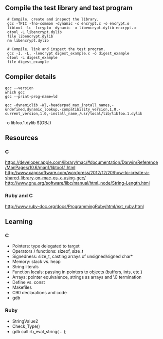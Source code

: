## Compile the test library and test program

     # Compile, create and inspect the library.
     gcc -fPIC -fno-common -dynamic -c encrypt.c -o encrypt.o
     libtool -lc -lcrypto -dynamic -o libencrypt.dylib encrypt.o
     otool -L libencrypt.dylib
     file libencrypt.dylib
     nm libencrypt.dylib

     # Compile, link and inspect the test program.
     gcc -I. -L. -lencrypt digest_example.c -o digest_example
     otool -L digest_example
     file digest_example

## Compiler details

    gcc --version
    which gcc
    gcc --print-prog-name=ld

    gcc -dynamiclib -Wl,-headerpad_max_install_names,-undefined,dynamic_lookup,-compatibility_version,1.0,-current_version,1.0,-install_name,/usr/local/lib/libfoo.1.dylib
 -o libfoo.1.dylib $(OBJ)


## Resources

### C
https://developer.apple.com/library/mac/#documentation/Darwin/Reference/ManPages/10.6/man1/libtool.1.html
http://www.xappsoftware.com/wordpress/2012/12/20/how-to-create-a-shared-library-on-mac-os-x-using-gcc/
http://www.gnu.org/software/libc/manual/html_node/String-Length.html

### Ruby and C
http://www.ruby-doc.org/docs/ProgrammingRuby/html/ext_ruby.html

## Learning

### C

* Pointers: type delegated to target
* Operators / functions: sizeof, size_t
* Signedness: size_t, casting arrays of unsigned/signed char*
* Memory: stack vs. heap
* String literals
* Function locals: passing in pointers to objects (buffers, ints, etc.)
* Arrays: pointer equivalence, strings as arrays and \0 termination
* Define vs. const
* Makefiles
* C90 declarations and code
* gdb

### Ruby

* StringValue2
* Check_Type()
* gdb call rb_eval_string( .. );

